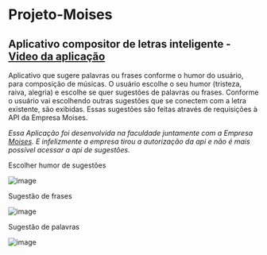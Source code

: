 # Projeto-Moises
## Aplicativo compositor de letras inteligente - <a href="https://drive.google.com/file/d/1oQvQHpbSzsxx0cq1TwICRYpqXcWNPxTP/view?usp=sharing" target="blank">Video da aplicação</a>

<p>Aplicativo que sugere palavras ou frases conforme o humor do usuário, para composição de músicas. O usuário escolhe o seu humor (tristeza, raiva, alegria) e escolhe se quer sugestões de palavras ou frases. Conforme o usuário vai escolhendo outras sugestões que se conectem com a letra existente, são exibidas. Essas sugestões são feitas através de requisições à API da Empresa Moises.</p>
<p><i>Essa Aplicação foi desenvolvida na faculdade juntamente com a Empresa <a href="https://moises.ai/pt/">Moises</a>. E infelizmente a empresa tirou a autorização da api e não é mais possível acessar a api de sugestões.</i></p>


<div>
Escolher humor de sugestões

![image](https://github.com/GabrielDRamos/Projeto-Moises/assets/38692476/63e74199-0c4f-4ad0-8f8b-736e0fd992b6)

</div>


<div>
Sugestão de frases

![image](https://github.com/GabrielDRamos/Projeto-Moises/assets/38692476/f48f171d-f774-4246-8a55-0fdb4b2f511f)

</div>

<div>
Sugestão de palavras

![image](https://github.com/GabrielDRamos/Projeto-Moises/assets/38692476/dfb12fac-c8eb-4ae4-a7a2-157954c0fc3c)
</div>









